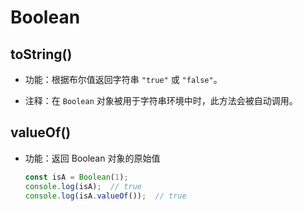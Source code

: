 # Boolean

## toString()

*   功能：根据布尔值返回字符串 `"true"` 或 `"false"`。

*   注释：在 `Boolean` 对象被用于字符串环境中时，此方法会被自动调用。

## valueOf()

*   功能：返回 Boolean 对象的原始值

    ```javascript
    const isA = Boolean(1);
    console.log(isA);  // true
    console.log(isA.valueOf());  // true
    ```
